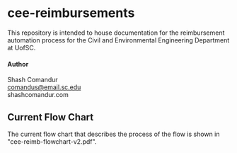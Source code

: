 # cee-reimbursements
This repository is intended to house documentation for the reimbursement automation process for the 
Civil and Environmental Engineering Department at UofSC.

#### Author
Shash Comandur  
comandus@email.sc.edu  
shashcomandur.com

## Current Flow Chart
The current flow chart that describes the process of the flow is shown in "cee-reimb-flowchart-v2.pdf".
